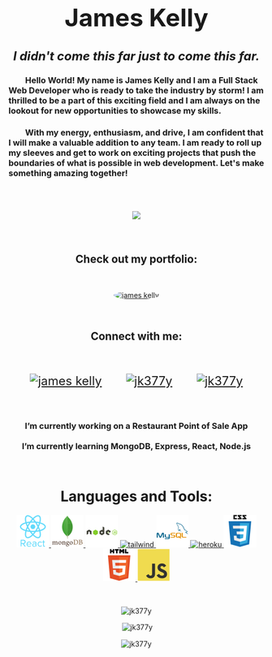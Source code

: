 <h1 align="center" style="font-size: 48px;">James Kelly</h1>

<h3 align="center"><span style="font-size:24px"><em>I didn't come this far just to come this far.</em></span></h3>



<!-- <p align="center"><em>I didn't come this far just to come this far.</em></p> -->

<h3 align="justified">
&emsp;&emsp;Hello World! My name is James Kelly and I am a Full Stack Web Developer who is ready to take the industry by storm! I am thrilled to be a part of this exciting field and I am always on the lookout for new opportunities to showcase my skills.
</h3>
<h3>
&emsp;&emsp;With my energy, enthusiasm, and drive, I am confident that I will make a valuable addition to any team. I am ready to roll up my sleeves and get to work on exciting projects that push the boundaries of what is possible in web development. Let's make something amazing together!</h3>


<br><br>
<div align="center">

<img width="150" src="https://komarev.com/ghpvc/?username=jk377y&color=brightgreen&style=plastic">
</div>
<br><br>

<h2 align="center">Check out my portfolio:</h2><br>

<div align="center">

<a href="https://jk377y.github.io/Personal-portfolio/#" target="_blank"><img align="center" src="https://i.postimg.cc/RV1KwvJP/MERN-logo.jpg" alt="james kelly" height="100" width="100" style="border-radius:50%;" /></a>

</div>

<br>

<h2 align="center">Connect with me:</h2><br>

<div align="center" style="font-size: 24px;">

<a href="https://www.linkedin.com/in/james-kelly-b93a94150/" target="_blank"><img align="center" src="https://img.icons8.com/external-tal-revivo-color-tal-revivo/24/null/external-linkedin-in-logo-used-for-professional-networking-logo-color-tal-revivo.png" alt="james kelly" height="48" width="48" /></a>&emsp;&emsp;<a href="mailto:jk377y@gmail.com" target="_blank"><img align="center" src="https://img.icons8.com/fluency/64/null/apple-mail.png" alt="jk377y" height="64" width="64" /></a>&emsp;&emsp;<a href="https://www.leetcode.com/jk377y" target="_blank"><img align="center" src="https://raw.githubusercontent.com/rahuldkjain/github-profile-readme-generator/master/src/images/icons/Social/leet-code.svg" alt="jk377y" height="48" width="48" /></a>

</div>
<br>
<h3 align="center">

I’m currently working on a **Restaurant Point of Sale App**
<br>
<br>
I’m currently learning **MongoDB, Express, React, Node.js**
</h3>
<br>
<h1 align="center">Languages and Tools:</h1>
<p align="center"> <a href="https://reactjs.org/" target="_blank" rel="noreferrer"> <img src="https://raw.githubusercontent.com/devicons/devicon/master/icons/react/react-original-wordmark.svg" alt="react" width="64" height="64"/> </a> <a href="https://www.mongodb.com/" target="_blank" rel="noreferrer"> <img src="https://raw.githubusercontent.com/devicons/devicon/master/icons/mongodb/mongodb-original-wordmark.svg" alt="mongodb" width="64" height="64"/> </a> <a href="https://nodejs.org" target="_blank" rel="noreferrer"> <img src="https://raw.githubusercontent.com/devicons/devicon/master/icons/nodejs/nodejs-original-wordmark.svg" alt="nodejs" width="64" height="64"/> </a> <a href="https://tailwindcss.com/" target="_blank" rel="noreferrer"> <img src="https://www.vectorlogo.zone/logos/tailwindcss/tailwindcss-icon.svg" alt="tailwind" width="64" height="64"/> </a> <a href="https://www.mysql.com/" target="_blank" rel="noreferrer"> <img src="https://raw.githubusercontent.com/devicons/devicon/master/icons/mysql/mysql-original-wordmark.svg" alt="mysql" width="64" height="64"/> </a> <a href="https://heroku.com" target="_blank" rel="noreferrer"> <img src="https://www.vectorlogo.zone/logos/heroku/heroku-icon.svg" alt="heroku" width="64" height="64"/> </a> <a href="https://www.w3schools.com/css/" target="_blank" rel="noreferrer"> <img src="https://raw.githubusercontent.com/devicons/devicon/master/icons/css3/css3-original-wordmark.svg" alt="css3" width="64" height="64"/> </a>  <a href="https://www.w3.org/html/" target="_blank" rel="noreferrer"> <img src="https://raw.githubusercontent.com/devicons/devicon/master/icons/html5/html5-original-wordmark.svg" alt="html5" width="64" height="64"/> </a> <a href="https://developer.mozilla.org/en-US/docs/Web/JavaScript" target="_blank" rel="noreferrer"> <img src="https://raw.githubusercontent.com/devicons/devicon/master/icons/javascript/javascript-original.svg" alt="javascript" width="64" height="64"/> </a>      </p>
<br>
<p align="center"><img align="center" src="https://github-readme-stats.vercel.app/api/top-langs?username=jk377y&show_icons=true&locale=en&layout=compact" alt="jk377y" /></p>

<p align="center">&nbsp;<img align="center" src="https://github-readme-stats.vercel.app/api?username=jk377y&show_icons=true&locale=en" alt="jk377y" /></p>

<p align="center"><img align="center" src="https://github-readme-streak-stats.herokuapp.com/?user=jk377y&" alt="jk377y" /></p>
